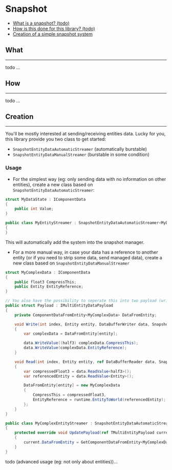 # Snapshot
- [What is a snapshot? (todo)](#What)   
- [How is this done for this library? (todo)](#How)   
- [Creation of a simple snapshot system](#Creation)   

## What
---
todo ...

## How
---
todo ...

## Creation
---

You'll be mostly interested at sending/receiving entities data.
Lucky for you, this library provide you two class to get started:
- `SnapshotEntityDataAutomaticStreamer` (automatically burstable)
- `SnapshotEntityDataManualStreamer` (burstable in some condition)    

### Usage   
- For the simplest way (eg: only sending data with no information on other entities), create a new class based on `SnapshotEntityDataAutomaticStreamer`:
```c#
struct MyDataState : IComponentData
{
    public int Value;
}

public class MyEntityStreamer : SnapshotEntityDataAutomaticStreamer<MyDataState>
{
}
```
This will automatically add the system into the snapshot manager.

- For a more manual way, in case your data has a reference to another entity (or if you need to strip some data, send managed data), create a new class based on `SnapshotEntityDataManualStreamer`
```c#
struct MyComplexData : IComponentData
{
    public float3 CompressThis;
    public Entity EntityReference;
}

// You also have the possibility to seperate this into two payload (write and read) (eg: if you have non burstable function in the Read function).
public struct Payload : IMultiEntityDataPayload
{
    private ComponentDataFromEntity<MyComplexData> DataFromEntity;

    void Write(int index, Entity entity, DataBufferWriter data, SnapshotReceiver receiver, StSnapshotRuntime runtime);
    {
        var complexData = DataFromEntity[entity];

        data.WriteValue((half3) complexData.CompressThis);
        data.WriteValue(complexData.EntityReference);
    }

    void Read(int index, Entity entity, ref DataBufferReader data, SnapshotSender sender, StSnapshotRuntime runtime)
    {
        var compressedFloat3 = data.ReadValue<half3>();
        var referencedEntity = data.ReadValue<Entity>();

        DataFromEntity[entity] = new MyComplexData
        {
            CompressThis = compressedFloat3,
            EntityReference = runtime.EntityToWorld(referencedEntity);
        };
    }
}

public class MyComplexEntityStreamer : SnapshotEntityDataAutomaticStreamer<MyComplexData>
{
    protected override void UpdatePayload(ref TMultiEntityPayload current)
    {
        current.DataFromEntity = GetComponentDataFromEntity<MyComplexData>();
    }
}
```

todo (advanced usage (eg: not only about entities))...